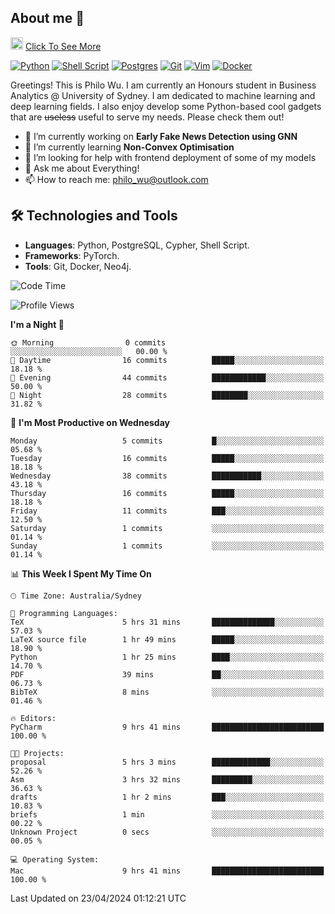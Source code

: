 ## About me 🤗

<a href="#"><img src="https://media.giphy.com/media/hvRJCLFzcasrR4ia7z/giphy.gif" width="20px" height="20px"></a> [Click To See More](https://philowu.notion.site/philowu/Philo-Hao-Wu-8bc7b2a81217493399d7db22df70fbfd)

[![Python](https://img.shields.io/badge/python-3670A0?style=for-the-badge&logo=python&logoColor=ffdd54)](#)
[![Shell Script](https://img.shields.io/badge/shell_script-%23121011.svg?style=for-the-badge&logo=gnu-bash&logoColor=white)](#)
[![Postgres](https://img.shields.io/badge/postgres-%23316192.svg?style=for-the-badge&logo=postgresql&logoColor=white)](#)
[![Git](https://img.shields.io/badge/git-%23F05033.svg?style=for-the-badge&logo=git&logoColor=white)](#)
[![Vim](https://img.shields.io/badge/VIM-%2311AB00.svg?style=for-the-badge&logo=vim&logoColor=white)](#)
[![Docker](https://img.shields.io/badge/docker-%230db7ed.svg?style=for-the-badge&logo=docker&logoColor=white)](#)

Greetings! This is Philo Wu. I am currently an Honours student in Business Analytics \@ University of Sydney. I am dedicated to machine learning and deep learning fields. I also enjoy develop some Python-based cool gadgets that are ~~useless~~ useful to serve my needs. Please check them out!

- 🔭 I’m currently working on **Early Fake News Detection using GNN**
- 🌱 I’m currently learning **Non-Convex Optimisation**
- 🤔 I’m looking for help with frontend deployment of some of my models
- 💬 Ask me about Everything!
- 📫 How to reach me: philo_wu@outlook.com

## 🛠 Technologies and Tools
- **Languages**: Python, PostgreSQL, Cypher, Shell Script.
- **Frameworks**: PyTorch.
- **Tools**: Git, Docker, Neo4j.

<!--START_SECTION:waka-->
![Code Time](http://img.shields.io/badge/Code%20Time-89%20hrs%2026%20mins-blue)

![Profile Views](http://img.shields.io/badge/Profile%20Views-7-blue)

**I'm a Night 🦉** 

```text
🌞 Morning                0 commits           ░░░░░░░░░░░░░░░░░░░░░░░░░   00.00 % 
🌆 Daytime                16 commits          █████░░░░░░░░░░░░░░░░░░░░   18.18 % 
🌃 Evening                44 commits          ████████████░░░░░░░░░░░░░   50.00 % 
🌙 Night                  28 commits          ████████░░░░░░░░░░░░░░░░░   31.82 % 
```
📅 **I'm Most Productive on Wednesday** 

```text
Monday                   5 commits           █░░░░░░░░░░░░░░░░░░░░░░░░   05.68 % 
Tuesday                  16 commits          █████░░░░░░░░░░░░░░░░░░░░   18.18 % 
Wednesday                38 commits          ███████████░░░░░░░░░░░░░░   43.18 % 
Thursday                 16 commits          █████░░░░░░░░░░░░░░░░░░░░   18.18 % 
Friday                   11 commits          ███░░░░░░░░░░░░░░░░░░░░░░   12.50 % 
Saturday                 1 commits           ░░░░░░░░░░░░░░░░░░░░░░░░░   01.14 % 
Sunday                   1 commits           ░░░░░░░░░░░░░░░░░░░░░░░░░   01.14 % 
```


📊 **This Week I Spent My Time On** 

```text
🕑︎ Time Zone: Australia/Sydney

💬 Programming Languages: 
TeX                      5 hrs 31 mins       ██████████████░░░░░░░░░░░   57.03 % 
LaTeX source file        1 hr 49 mins        █████░░░░░░░░░░░░░░░░░░░░   18.90 % 
Python                   1 hr 25 mins        ████░░░░░░░░░░░░░░░░░░░░░   14.70 % 
PDF                      39 mins             ██░░░░░░░░░░░░░░░░░░░░░░░   06.73 % 
BibTeX                   8 mins              ░░░░░░░░░░░░░░░░░░░░░░░░░   01.46 % 

🔥 Editors: 
PyCharm                  9 hrs 41 mins       █████████████████████████   100.00 % 

🐱‍💻 Projects: 
proposal                 5 hrs 3 mins        █████████████░░░░░░░░░░░░   52.26 % 
Asm                      3 hrs 32 mins       █████████░░░░░░░░░░░░░░░░   36.63 % 
drafts                   1 hr 2 mins         ███░░░░░░░░░░░░░░░░░░░░░░   10.83 % 
briefs                   1 min               ░░░░░░░░░░░░░░░░░░░░░░░░░   00.22 % 
Unknown Project          0 secs              ░░░░░░░░░░░░░░░░░░░░░░░░░   00.05 % 

💻 Operating System: 
Mac                      9 hrs 41 mins       █████████████████████████   100.00 % 
```


 Last Updated on 23/04/2024 01:12:21 UTC
<!--END_SECTION:waka-->
